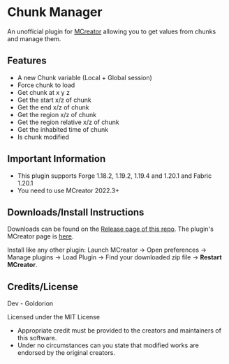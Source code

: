 # Chunk Manager
An unofficial plugin for [MCreator](https://mcreator.net/) allowing you to get values from chunks and manage them.

## Features
* A new Chunk variable (Local + Global session)
* Force chunk to load
* Get chunk at x y z
* Get the start x/z of chunk
* Get the end x/z of chunk
* Get the region x/z of chunk
* Get the region relative x/z of chunk
* Get the inhabited time of chunk
* Is chunk modified

## Important Information
* This plugin supports Forge 1.18.2, 1.19.2, 1.19.4 and 1.20.1 and Fabric 1.20.1
* You need to use MCreator 2022.3+

## Downloads/Install Instructions
Downloads can be found on the [Release page of this repo](https://github.com/Goldorion/CHunk-Manager/releases).
The plugin's MCreator page is [here](https://mcreator.net/plugin/64638/file-creator).

Install like any other plugin: Launch MCreator -> Open preferences -> Manage plugins -> Load Plugin -> Find your downloaded zip file -> **Restart MCreator**.

## Credits/License
Dev - Goldorion

Licensed under the MIT License
* Appropriate credit must be provided to the creators and maintainers of this software.
* Under no circumstances can you state that modified works are endorsed by the original creators.
